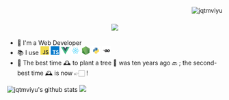 <p align="right"> <img src="https://komarev.com/ghpvc/?username=jqtmviyu&label=Profile%20views&color=2979FF&size=24&style=flat" alt="jqtmviyu" /> </p>

<h3 align="center">
  <img src="https://readme-typing-svg.herokuapp.com/?font=Righteous&size=36&center=true&vCenter=true&width=1600&height=70&duration=4000&color=2979FF&lines=Hello!+I'm+jqtmviyu+" />
</h3>

- 💼 I'm a Web Developer
- 📚 I use <code><img src="https://raw.githubusercontent.com/github/explore/80688e429a7d4ef2fca1e82350fe8e3517d3494d/topics/javascript/javascript.png" height=20 /></code> <code><img src="https://raw.githubusercontent.com/github/explore/80688e429a7d4ef2fca1e82350fe8e3517d3494d/topics/typescript/typescript.png" height=20 /></code> <code><img src="https://raw.githubusercontent.com/github/explore/80688e429a7d4ef2fca1e82350fe8e3517d3494d/topics/vue/vue.png" height=20 /></code> <code><img src="https://raw.githubusercontent.com/github/explore/80688e429a7d4ef2fca1e82350fe8e3517d3494d/topics/react/react.png" height=20 /></code> <code><img src="https://raw.githubusercontent.com/github/explore/80688e429a7d4ef2fca1e82350fe8e3517d3494d/topics/nodejs/nodejs.png" height=20 /></code> <code><img src="https://raw.githubusercontent.com/github/explore/80688e429a7d4ef2fca1e82350fe8e3517d3494d/topics/python/python.png" height=20 /></code> <code><img src="https://raw.githubusercontent.com/github/explore/80688e429a7d4ef2fca1e82350fe8e3517d3494d/topics/go/go.png" height=20 /></code>
- 🌱 The best time 🕰️ to plant a tree 🌳 was ten years ago 🔙 ; the second-best time 🕰️ is now 👉🏻 !

<img height="180px" src="https://github-readme-stats-jqtmviyu.vercel.app/api?username=jqtmviyu&show_icons=true&theme=transparent&count_private=true&custom_title=Stats" alt="jqtmviyu's github stats" />  <img height="180px" src="https://github-readme-stats-jqtmviyu.vercel.app/api/top-langs/?username=jqtmviyu&layout=compact&theme=transparent&hide=html,nsis,logos" />


